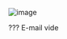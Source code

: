 ![image](https://github.com/LoisDuplain/init-poo/assets/23696933/e3978ed2-c38b-47ec-a9d6-15a72cc56be7)

???
E-mail vide
